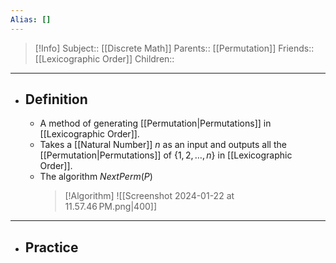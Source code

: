```yaml
---
Alias: []
---
```

> [!Info]
> Subject:: [[Discrete Math]]
> Parents:: [[Permutation]]
> Friends:: [[Lexicographic Order]]
> Children:: 
---
- ## Definition
	- A method of generating [[Permutation|Permutations]] in [[Lexicographic Order]].
	- Takes a [[Natural Number]] $n$ as an input and outputs all the [[Permutation|Permutations]] of $\{ 1,2,\dots,n \}$ in [[Lexicographic Order]].
	- The algorithm $NextPerm(P)$
	  > [!Algorithm]
	  > ![[Screenshot 2024-01-22 at 11.57.46 PM.png|400]]
---
- ## Practice